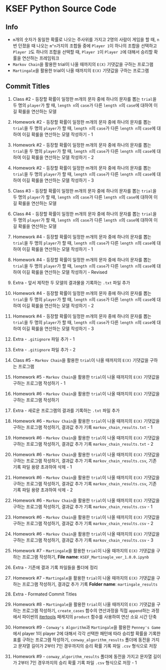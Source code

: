 # KSEF Python Source Code

## Info

- `m`개의 숫자가 동일한 확률로 나오는 주사위를 가지고 2명의 사람이 게임을 할 때, `n`번 던졌을 때 나오는 `m^n`가지의 조합들 중에 `Player 1`이 하나의 조합을 선택하고 `Player 2`도 하나의 조합을 선택할 때, `Player 1`이 `Player 2`에 대해서 승리할 확률을 연산하는 프레임워크
- `Markov Chain`을 활용한 trial이 나올 때까지의 `E(X)` 기댓값을 구하는 프로그램
- `Martingale`을 활용한 trial이 나올 때까지의 `E(X)` 기댓값을 구하는 프로그램

## Commit Titles

1. Class #2 - 등장할 확률이 일정한 m개의 문자 중에 하나의 문자를 뽑는 `trial`을 두 명의 `player`가 할 때, `length n`의 `case`가 다른 `length n`의 `case`에 대하여 이길 확룰을 연산하는 모델

2. Homework #2 - 등장할 확률이 일정한 m개의 문자 중에 하나의 문자를 뽑는 `trial`을 두 명의 `player`가 할 때, `length n`의 `case`가 다른 `length n`의 `case`에 대하여 이길 확룰을 연산하는 모델 작성하기 - 1

3. Homework #2 - 등장할 확률이 일정한 m개의 문자 중에 하나의 문자를 뽑는 `trial`을 두 명의 `player`가 할 때, `length n`의 `case`가 다른 `length n`의 `case`에 대하여 이길 확룰을 연산하는 모델 작성하기 - 2

4. Homework #2 - 등장할 확률이 일정한 m개의 문자 중에 하나의 문자를 뽑는 `trial`을 두 명의 `player`가 할 때, `length n`의 `case`가 다른 `length n`의 `case`에 대하여 이길 확룰을 연산하는 모델 작성하기 - 3

5. Class #3 - 등장할 확률이 일정한 m개의 문자 중에 하나의 문자를 뽑는 `trial`을 두 명의 `player`가 할 때, `length n`의 `case`가 다른 `length n`의 `case`에 대하여 이길 확룰을 연산하는 모델

6. Class #4 - 등장할 확률이 일정한 m개의 문자 중에 하나의 문자를 뽑는 `trial`을 두 명의 `player`가 할 때, `length n`의 `case`가 다른 `length n`의 `case`에 대하여 이길 확룰을 연산하는 모델

7. Homework #4 - 등장할 확률이 일정한 m개의 문자 중에 하나의 문자를 뽑는 `trial`을 두 명의 `player`가 할 때, `length n`의 `case`가 다른 `length n`의 `case`에 대하여 이길 확룰을 연산하는 모델 작성하기 - 1

8. Homework #4 - 등장할 확률이 일정한 m개의 문자 중에 하나의 문자를 뽑는 `trial`을 두 명의 `player`가 할 때, `length n`의 `case`가 다른 `length n`의 `case`에 대하여 이길 확룰을 연산하는 모델 작성하기 - Revised

9. Extra - 앞서 제작한 두 모델의 결과물을 기록하는 `.txt` 파일 추가 

10. Homework #4 - 등장할 확률이 일정한 m개의 문자 중에 하나의 문자를 뽑는 `trial`을 두 명의 `player`가 할 때, `length n`의 `case`가 다른 `length n`의 `case`에 대하여 이길 확룰을 연산하는 모델 작성하기 - 2

11. Homework #4 - 등장할 확률이 일정한 m개의 문자 중에 하나의 문자를 뽑는 `trial`을 두 명의 `player`가 할 때, `length n`의 `case`가 다른 `length n`의 `case`에 대하여 이길 확룰을 연산하는 모델 작성하기 - 3

12. Extra - `.gitignore` 파일 추가 - 1

13. Extra - `.gitignore` 파일 추가 - 2

14. Class #5 - `Markov Chain`을 활용한 `trial`이 나올 때까지의 `E(X)` 기댓값을 구하는 프로그램

15. Homework #5 - `Markov Chain`을 활용한 `trial`이 나올 때까지의 `E(X)` 기댓값을 구하는 프로그램 작성하기 - 1

16. Homework #6 - `Markov Chain`을 활용한 `trial`이 나올 때까지의 `E(X)` 기댓값을 구하는 프로그램 작성하기

17. Extra - 새로운 프로그램의 결과를 기록하는 `.txt` 파일 추가

18. Homework #6 - `Markov Chain`을 활용한 `trial`이 나올 때까지의 `E(X)` 기댓값을 구하는 프로그램 작성하기, 결과값 추가 기록 `markov_chain_results.txt` - 1

19. Homework #6 - `Markov Chain`을 활용한 `trial`이 나올 때까지의 `E(X)` 기댓값을 구하는 프로그램 작성하기, 결과값 추가 기록 `markov_chain_results.txt` - 2

20. Homework #6 - `Markov Chain`을 활용한 `trial`이 나올 때까지의 `E(X)` 기댓값을 구하는 프로그램 작성하기, 결과값 추가 기록 `markov_chain_results.csv`, 기존 기록 파일 용량 초과하여 삭제 - 1

21. Homework #6 - `Markov Chain`을 활용한 `trial`이 나올 때까지의 `E(X)` 기댓값을 구하는 프로그램 작성하기, 결과값 추가 기록 `markov_chain_results.csv`, 기존 기록 파일 용량 초과하여 삭제 - 2

22. Homework #6 - `Markov Chain`을 활용한 `trial`이 나올 때까지의 `E(X)` 기댓값을 구하는 프로그램 작성하기, 결과값 추가 기록 `markov_chain_results.csv` - 1

23. Homework #6 - `Markov Chain`을 활용한 `trial`이 나올 때까지의 `E(X)` 기댓값을 구하는 프로그램 작성하기, 결과값 추가 기록 `markov_chain_results.csv` - 2

24. Homework #6 - `Markov Chain`을 활용한 `trial`이 나올 때까지의 `E(X)` 기댓값을 구하는 프로그램 작성하기, 결과값 추가 기록 `markov_chain_results.csv` - 3

25. Homework #7 - `Martingale`을 활용한 `trial`이 나올 때까지의 `E(X)` 기댓값을 구하는 프로그램 작성하기, **File name**: `KSEF_Martinagle_ver_1.0.0.ipynb`

26. Extra - 기존에 결과 기록 파일들을 폴더에 정리

27. Homework #7 - `Martingale`을 활용한 `trial`이 나올 때까지의 `E(X)` 기댓값을 구하는 프로그램 작성하기, 결과값 추가 기록 **Folder name**: `martingale_results`

28. Extra - Formated Commit Titles

29. Homework #8 - `Martingale`을 활용한 `trial`이 나올 때까지의 `E(X)` 기댓값을 구하는 프로그램 작성하기, `create_cases` 함수의 연산과정을 직접 `append`하는 과정에서 파이썬의 [itertools](["https://docs.python.org/3/library/itertools.html"]) 패캐지의 `product` 함수를 사용하여 연산 소요 시간 단축

30. Homework #9 - `Conway's Algorithm`과 `Martingale`을 활용한 `Penney's Game`에서 player 1이 player 2에 대해서 각각 선택한 패턴에 따라 승리할 확률을 기록한 표를 구하는 프로그램 작성하기, `conway_algorithm_results` 폴더에 동전을 가지고 문자열 길이가 2부터 7인 경우까지의 승리 확률 기록 파일 `.csv` 형식으로 저장

31. Homework #9 - `conway_algorithm_results` 폴더에 동전을 가지고 문자열 길이가 2부터 7인 경우까지의 승리 확률 기록 파일 `.csv` 형식으로 저장 - 1